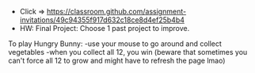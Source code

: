 - Click => https://classroom.github.com/assignment-invitations/49c94355f917d632c18ce8d4ef25b4b4
- HW: Final Project: Choose 1 past project to improve.

To play Hungry Bunny:
-use your mouse to go around and collect vegetables
-when you collect all 12, you win (beware that sometimes you can't force all 12 to grow and might have to refresh the page lmao)
